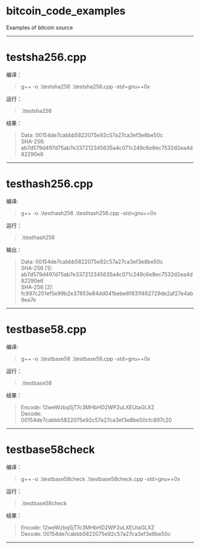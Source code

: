 # bitcoin_code_examples

Examples of bitcoin source

---
# testsha256.cpp

编译：

> g++ -o .\testsha256 .\testsha256.cpp -std=gnu++0x

运行：

> .\testsha256

结果：

> Data: 00154de7cabbb5822075e92c57a27ca3ef3e8be50c</br>
> SHA-256: ab7d579d497d75ab7e337212345635a4c071c249c6e8ec7532d2ea4d82290e6

---
# testhash256.cpp

编译:

> g++ -o .\testhash256 .\testhash256.cpp -std=gnu++0x

运行：

> .\testhash256

输出：

> Data: 00154de7cabbb5822075e92c57a27ca3ef3e8be50c</br>
> SHA-256 [1]: ab7d579d497d75ab7e337212345635a4c071c249c6e8ec7532d2ea4d82290e6</br>
> SHA-256 [2]: fc897c201ef5e99b2e37853e84dd041bebe6f831f462729de2af27e4ab9ea7e

---
# testbase58.cpp

编译:

> g++ -o .\testbase58 .\testbase58.cpp -std=gnu++0x

运行：

> .\testbase58

结果：

> Encode: 12weWzbq5jT7c3MHbHD2WP2uLXEUtaGLXZ</br>
> Decode: 00154de7cabbb5822075e92c57a27ca3ef3e8be50cfc897c20

---

# testbase58check

编译：

> g++ -o .\testbase58check .\testbase58check.cpp -std=gnu++0x

运行：

> .\testbase58check

结果：

> Encode: 12weWzbq5jT7c3MHbHD2WP2uLXEUtaGLXZ</br>
> Decode: 00154de7cabbb5822075e92c57a27ca3ef3e8be50c

---


